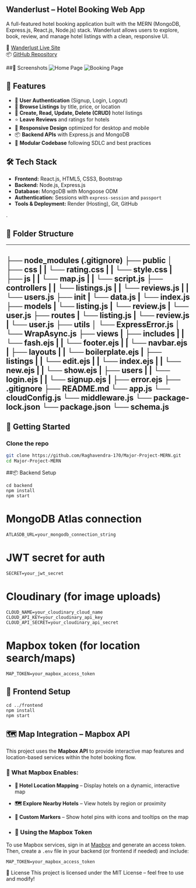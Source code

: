 ## Wanderlust – Hotel Booking Web App

A full-featured hotel booking application built with the MERN (MongoDB, Express.js, React.js, Node.js) stack. Wanderlust allows users to explore, book, review, and manage hotel listings with a clean, responsive UI.


🔗 [Wanderlust Live Site](https://major-project-mern.onrender.com/listings)  
📦 [GitHub Repository](https://github.com/Raghavendra-170/Major-Project-MERN)

##📸 Screenshots
 ![Home Page](https://i.postimg.cc/rwpCDjw6/Screenshot-2025-07-17-194306.png)
 ![Booking Page](https://i.postimg.cc/0ytnn3B2/Screenshot-2025-07-17-194337.png)
 

## 🚀 Features

- 🔐 **User Authentication** (Signup, Login, Logout)
- 🧭 **Browse Listings** by title, price, or location
- 📝 **Create, Read, Update, Delete (CRUD)** hotel listings
- ⭐ **Leave Reviews** and ratings for hotels
- 🎯 **Responsive Design** optimized for desktop and mobile
- 📦 **Backend APIs** with Express.js and MongoDB
- 🧹 **Modular Codebase** following SDLC and best practices

 ## 🛠 Tech Stack

- **Frontend:** React.js, HTML5, CSS3, Bootstrap
- **Backend:** Node.js, Express.js
- **Database:** MongoDB with Mongoose ODM
- **Authentication:** Sessions with `express-session` and `passport`
- **Tools & Deployment:** Render (Hosting), Git, GitHub

.

## 📁 Folder Structure
---


├── node_modules (.gitignore)
├── public
│   ├── css
|   |    └── rating.css
|   |    └── style.css
|   ├── js
|   |    └── map.js
|   |    └── script.js
├── controllers
|   |    └── listings.js
|   |    └── reviews.js
|   |    └── users.js
├── init
|    └── data.js
|    └── index.js
├── models
|    └── listing.js
|    └── review.js
|    └── user.js
├── routes
|    └── listing.js
|    └── review.js
|    └── user.js
├── utils
│    └── ExpressError.js
│    └── WrapAsync.js
├── views
|    ├── includes
|    |      └── fash.ejs
|    |      └── footer.ejs
|    |      └── navbar.ejs
|    ├── layouts
|    |      └── boilerplate.ejs
|    ├── listings
|    |      └── edit.ejs
|    |      └── index.ejs
|    |      └── new.ejs
|    |      └── show.ejs
|    ├── users
|    |      └── login.ejs
|    |      └── signup.ejs
|    ├── error.ejs
├── .gitignore
├── README.md
└── app.js 
└── cloudConfig.js
└── middleware.js
└── package-lock.json
└── package.json
└── schema.js
---


## 🚀 Getting Started

### Clone the repo
```bash
git clone https://github.com/Raghavendra-170/Major-Project-MERN.git
cd Major-Project-MERN
```
##📦 Backend Setup
```
cd backend
npm install
npm start
```

# MongoDB Atlas connection
```
ATLASDB_URL=your_mongodb_connection_string
```
# JWT secret for auth
```
SECRET=your_jwt_secret
```
# Cloudinary (for image uploads)
```
CLOUD_NAME=your_cloudinary_cloud_name
CLOUD_API_KEY=your_cloudinary_api_key
CLOUD_API_SECRET=your_cloudinary_api_secret
```
# Mapbox token (for location search/maps)
```
MAP_TOKEN=your_mapbox_access_token
```

## 🎨 Frontend Setup
```
cd ../frontend
npm install
npm start
```

## 🗺️ Map Integration – Mapbox API

This project uses the **Mapbox API** to provide interactive map features and location-based services within the hotel booking flow.

### 🔧 What Mapbox Enables:
- **📍 Hotel Location Mapping** – Display hotels on a dynamic, interactive map
- **🗺️ Explore Nearby Hotels** – View hotels by region or proximity
- **📌 Custom Markers** – Show hotel pins with icons and tooltips on the map

- ### 🔐 Using the Mapbox Token

To use Mapbox services, sign in at [Mapbox](https://account.mapbox.com/) and generate an access token. Then, create a `.env` file in your backend (or frontend if needed) and include:

```env
MAP_TOKEN=your_mapbox_access_token
```
🧾 License
This project is licensed under the MIT License – feel free to use and modify!



